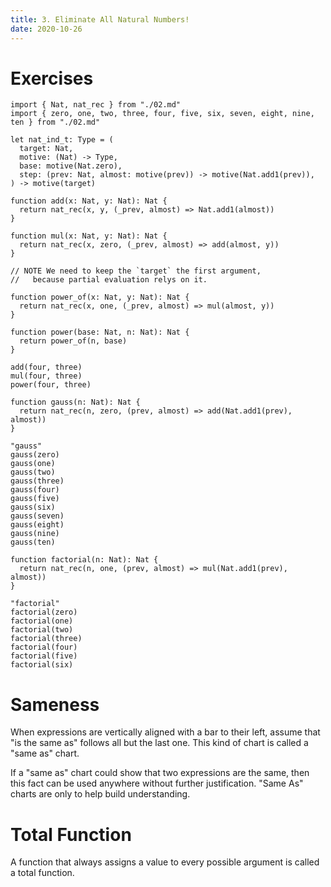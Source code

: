 ```yaml
---
title: 3. Eliminate All Natural Numbers!
date: 2020-10-26
---
```


# Exercises

```cicada
import { Nat, nat_rec } from "./02.md"
import { zero, one, two, three, four, five, six, seven, eight, nine, ten } from "./02.md"

let nat_ind_t: Type = (
  target: Nat,
  motive: (Nat) -> Type,
  base: motive(Nat.zero),
  step: (prev: Nat, almost: motive(prev)) -> motive(Nat.add1(prev)),
) -> motive(target)

function add(x: Nat, y: Nat): Nat {
  return nat_rec(x, y, (_prev, almost) => Nat.add1(almost))
}

function mul(x: Nat, y: Nat): Nat {
  return nat_rec(x, zero, (_prev, almost) => add(almost, y))
}

// NOTE We need to keep the `target` the first argument,
//   because partial evaluation relys on it.

function power_of(x: Nat, y: Nat): Nat {
  return nat_rec(x, one, (_prev, almost) => mul(almost, y))
}

function power(base: Nat, n: Nat): Nat {
  return power_of(n, base)
}

add(four, three)
mul(four, three)
power(four, three)

function gauss(n: Nat): Nat {
  return nat_rec(n, zero, (prev, almost) => add(Nat.add1(prev), almost))
}

"gauss"
gauss(zero)
gauss(one)
gauss(two)
gauss(three)
gauss(four)
gauss(five)
gauss(six)
gauss(seven)
gauss(eight)
gauss(nine)
gauss(ten)

function factorial(n: Nat): Nat {
  return nat_rec(n, one, (prev, almost) => mul(Nat.add1(prev), almost))
}

"factorial"
factorial(zero)
factorial(one)
factorial(two)
factorial(three)
factorial(four)
factorial(five)
factorial(six)
```

# Sameness

When expressions are vertically aligned with a bar to their left,
assume that "is the same as" follows all but the last one.
This kind of chart is called a "same as" chart.

If a "same as" chart could show that two expressions are the same,
then this fact can be used anywhere without further justification.
"Same As" charts are only to help build understanding.

# Total Function

A function that always assigns a value to every
possible argument is called a total function.
